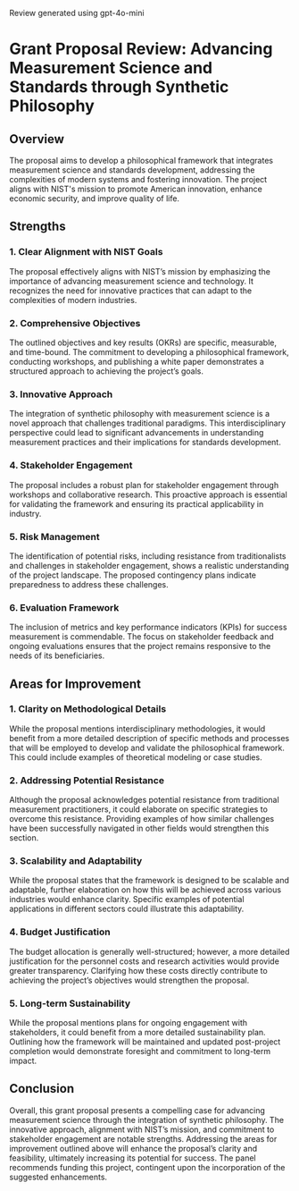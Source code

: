 Review generated using gpt-4o-mini

# Grant Proposal Review: Advancing Measurement Science and Standards through Synthetic Philosophy

## Overview
The proposal aims to develop a philosophical framework that integrates measurement science and standards development, addressing the complexities of modern systems and fostering innovation. The project aligns with NIST's mission to promote American innovation, enhance economic security, and improve quality of life.

## Strengths

### 1. Clear Alignment with NIST Goals
The proposal effectively aligns with NIST’s mission by emphasizing the importance of advancing measurement science and technology. It recognizes the need for innovative practices that can adapt to the complexities of modern industries.

### 2. Comprehensive Objectives
The outlined objectives and key results (OKRs) are specific, measurable, and time-bound. The commitment to developing a philosophical framework, conducting workshops, and publishing a white paper demonstrates a structured approach to achieving the project’s goals.

### 3. Innovative Approach
The integration of synthetic philosophy with measurement science is a novel approach that challenges traditional paradigms. This interdisciplinary perspective could lead to significant advancements in understanding measurement practices and their implications for standards development.

### 4. Stakeholder Engagement
The proposal includes a robust plan for stakeholder engagement through workshops and collaborative research. This proactive approach is essential for validating the framework and ensuring its practical applicability in industry.

### 5. Risk Management
The identification of potential risks, including resistance from traditionalists and challenges in stakeholder engagement, shows a realistic understanding of the project landscape. The proposed contingency plans indicate preparedness to address these challenges.

### 6. Evaluation Framework
The inclusion of metrics and key performance indicators (KPIs) for success measurement is commendable. The focus on stakeholder feedback and ongoing evaluations ensures that the project remains responsive to the needs of its beneficiaries.

## Areas for Improvement

### 1. Clarity on Methodological Details
While the proposal mentions interdisciplinary methodologies, it would benefit from a more detailed description of specific methods and processes that will be employed to develop and validate the philosophical framework. This could include examples of theoretical modeling or case studies.

### 2. Addressing Potential Resistance
Although the proposal acknowledges potential resistance from traditional measurement practitioners, it could elaborate on specific strategies to overcome this resistance. Providing examples of how similar challenges have been successfully navigated in other fields would strengthen this section.

### 3. Scalability and Adaptability
While the proposal states that the framework is designed to be scalable and adaptable, further elaboration on how this will be achieved across various industries would enhance clarity. Specific examples of potential applications in different sectors could illustrate this adaptability.

### 4. Budget Justification
The budget allocation is generally well-structured; however, a more detailed justification for the personnel costs and research activities would provide greater transparency. Clarifying how these costs directly contribute to achieving the project’s objectives would strengthen the proposal.

### 5. Long-term Sustainability
While the proposal mentions plans for ongoing engagement with stakeholders, it could benefit from a more detailed sustainability plan. Outlining how the framework will be maintained and updated post-project completion would demonstrate foresight and commitment to long-term impact.

## Conclusion
Overall, this grant proposal presents a compelling case for advancing measurement science through the integration of synthetic philosophy. The innovative approach, alignment with NIST’s mission, and commitment to stakeholder engagement are notable strengths. Addressing the areas for improvement outlined above will enhance the proposal’s clarity and feasibility, ultimately increasing its potential for success. The panel recommends funding this project, contingent upon the incorporation of the suggested enhancements.